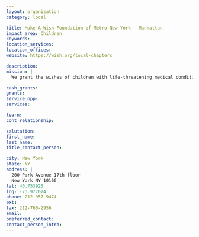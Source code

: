 ```yaml
---
layout: organization
category: local

title: Make A Wish Foundation of Metro New York - Manhattan
impact_area: Children
keywords: 
location_services: 
location_offices: 
website: https://wish.org/local-chapters

description: 
mission: |
  We grant the wishes of children with life-threatening medical conditions to enrich the human experience with hope, strength and joy. 

cash_grants: 
grants: 
service_opp: 
services: 

learn: 
cont_relationship: 

salutation: 
first_name: 
last_name: 
title_contact_person: 

city: New York
state: NY
address: |
  200 Park Avenue 17th floor    
  New York NY 10166
lat: 40.753925
lng: -73.977074
phone: 212-957-9474
ext: 
fax: 212-760-2956
email: 
preferred_contact: 
contact_person_intro: 
---
```

